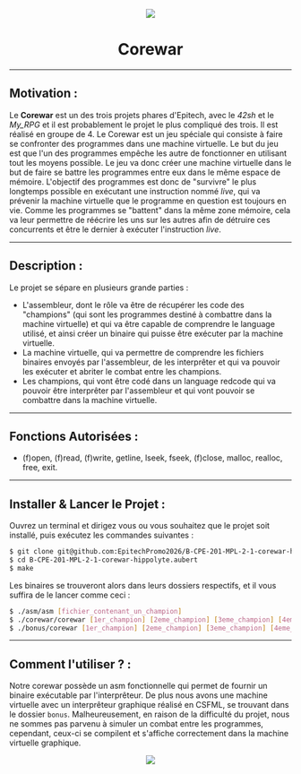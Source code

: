 <p align="center">
  <img src="https://user-images.githubusercontent.com/91092610/174615108-3cec8941-9969-4ee5-aca0-440e9d2becee.png"/>
</p>
<h1 align="center">
   Corewar
</h1>

---

## Motivation : 

Le **Corewar** est un des trois projets phares d'Epitech, avec le *42sh* et le *My_RPG* et il est probablement le projet le plus compliqué des trois. Il est réalisé en groupe de 4.
Le Corewar est un jeu spéciale qui consiste à faire se confronter des programmes dans une machine virtuelle. Le but du jeu est que l'un des programmes empêche les autre de fonctionner en utilisant tout les moyens possible. 
Le jeu va donc créer une machine virtuelle dans le but de faire se battre les programmes entre eux dans le même espace de mémoire. L'objectif des programmes est donc de "survivre" le plus longtemps possible en exécutant une instruction nommé *live*, qui va prévenir la machine virtuelle que le programme en question est toujours en vie. Comme les programmes se "battent" dans la même zone mémoire, cela va leur permettre de réécrire les uns sur les autres afin de détruire ces concurrents et être le dernier à exécuter l'instruction *live*.

---

## Description :

Le projet se sépare en plusieurs grande parties : 
- L'assembleur, dont le rôle va être de récupérer les code des "champions" (qui sont les programmes destiné à combattre dans la machine virtuelle) et qui va être capable de comprendre le language utilisé, et ainsi créer un binaire qui puisse être exécuter par la machine virtuelle.
- La machine virtuelle, qui va permettre de comprendre les fichiers binaires envoyés par l'assembleur, de les interprêter et qui va pouvoir les exécuter et abriter le combat entre les champions. 
- Les champions, qui vont être codé dans un language redcode qui va pouvoir être interprêter par l'assembleur et qui vont pouvoir se combattre dans la machine virtuelle.

---

## Fonctions Autorisées : 

- (f)open, (f)read, (f)write, getline, lseek, fseek, (f)close, malloc, realloc, free, exit.

---

## Installer & Lancer le Projet :

Ouvrez un terminal et dirigez vous ou vous souhaitez que le projet soit installé, puis exécutez les commandes suivantes : 
```bash
$ git clone git@github.com:EpitechPromo2026/B-CPE-201-MPL-2-1-corewar-hippolyte.aubert.git
$ cd B-CPE-201-MPL-2-1-corewar-hippolyte.aubert
$ make
```
Les binaires se trouveront alors dans leurs dossiers respectifs, et il vous suffira de le lancer comme ceci : 
```bash
$ ./asm/asm [fichier_contenant_un_champion]
$ ./corewar/corewar [1er_champion] [2eme_champion] [3eme_champion] [4eme_champion]
$ ./bonus/corewar [1er_champion] [2eme_champion] [3eme_champion] [4eme_champion]
```

---

## Comment l'utiliser ? : 

Notre corewar possède un asm fonctionnelle qui permet de fournir un binaire exécutable par l'interprêteur. De plus nous avons une machine virtuelle avec un interprêteur graphique réalisé en CSFML, se trouvant dans le dossier `bonus`. Malheureusement, en raison de la difficulté du projet, nous ne sommes pas parvenu à simuler un combat entre les programmes, cependant, ceux-ci se compilent et s'affiche correctement dans la machine virtuelle graphique.

<p align="center">
  <img src="https://user-images.githubusercontent.com/91092610/174640132-dc5967b6-4858-4c96-b6c8-2e22589a41d0.png">
</p>
